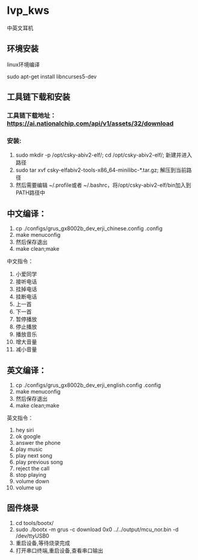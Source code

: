 # lvp_kws
中英文耳机

## 环境安装
linux环境编译

sudo apt-get install libncurses5-dev

## 工具链下载和安装
### 工具链下载地址：https://ai.nationalchip.com/api/v1/assets/32/download

### 安装:
1. sudo mkdir -p /opt/csky-abiv2-elf/; cd /opt/csky-abiv2-elf/; 新建并进入路径
2. sudo tar xvf csky-elfabiv2-tools-x86_64-minilibc-*.tar.gz; 解压到当前路径
3. 然后需要编辑 ~/.profile或者 ~/.bashrc，将/opt/csky-abiv2-elf/bin加入到PATH路径中

## 中文编译：
1. cp ./configs/grus_gx8002b_dev_erji_chinese.config .config
2. make menuconfig
3. 然后保存退出
4. make clean;make

中文指令：
1. 小爱同学
2. 接听电话
3. 挂掉电话
4. 挂断电话
5. 上一首
6. 下一首
7. 暂停播放
8. 停止播放
9. 播放音乐
10. 增大音量
11. 减小音量

## 英文编译：
1. cp ./configs/grus_gx8002b_dev_erji_english.config .config
2. make menuconfig
3. 然后保存退出
4. make clean;make

英文指令：
1. hey siri
2. ok google
3. answer the phone
4. play music
5. play next song
6. play previous song
7. reject the call
8. stop playing
9. volume down
10. volume up

## 固件烧录
1. cd tools/bootx/
2. sudo ./bootx -m grus -c download 0x0 ../../output/mcu_nor.bin -d /dev/ttyUSB0
3. 重启设备,等待烧录完成
4. 打开串口终端,重启设备,查看串口输出
